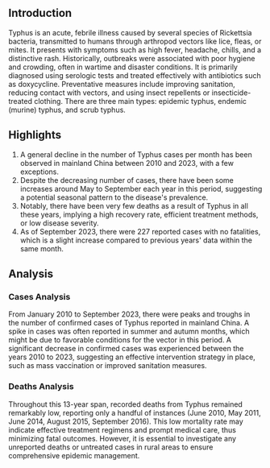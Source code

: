 ## Introduction

Typhus is an acute, febrile illness caused by several species of Rickettsia bacteria, transmitted to humans through arthropod vectors like lice, fleas, or mites. It presents with symptoms such as high fever, headache, chills, and a distinctive rash. Historically, outbreaks were associated with poor hygiene and crowding, often in wartime and disaster conditions. It is primarily diagnosed using serologic tests and treated effectively with antibiotics such as doxycycline. Preventative measures include improving sanitation, reducing contact with vectors, and using insect repellents or insecticide-treated clothing. There are three main types: epidemic typhus, endemic (murine) typhus, and scrub typhus.

## Highlights

1. A general decline in the number of Typhus cases per month has been observed in mainland China between 2010 and 2023, with a few exceptions.<br/>
2. Despite the decreasing number of cases, there have been some increases around May to September each year in this period, suggesting a potential seasonal pattern to the disease's prevalence.<br/>
3. Notably, there have been very few deaths as a result of Typhus in all these years, implying a high recovery rate, efficient treatment methods, or low disease severity.<br/>
4. As of September 2023, there were 227 reported cases with no fatalities, which is a slight increase compared to previous years' data within the same month.

## Analysis

### Cases Analysis
From January 2010 to September 2023, there were peaks and troughs in the number of confirmed cases of Typhus reported in mainland China. A spike in cases was often reported in summer and autumn months, which might be due to favorable conditions for the vector in this period. A significant decrease in confirmed cases was experienced between the years 2010 to 2023, suggesting an effective intervention strategy in place, such as mass vaccination or improved sanitation measures.

### Deaths Analysis
Throughout this 13-year span, recorded deaths from Typhus remained remarkably low, reporting only a handful of instances (June 2010, May 2011, June 2014, August 2015, September 2016). This low mortality rate may indicate effective treatment regimens and prompt medical care, thus minimizing fatal outcomes. However, it is essential to investigate any unreported deaths or untreated cases in rural areas to ensure comprehensive epidemic management.
